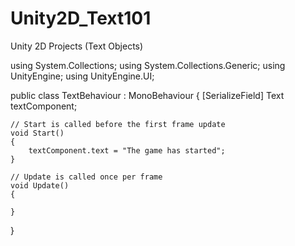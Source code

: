 # Unity2D_Text101
Unity 2D Projects (Text Objects)

using System.Collections;
using System.Collections.Generic;
using UnityEngine;
using UnityEngine.UI;

public class TextBehaviour : MonoBehaviour
{
    [SerializeField] Text textComponent;

    // Start is called before the first frame update
    void Start()
    {
        textComponent.text = "The game has started";
    }

    // Update is called once per frame
    void Update()
    {
        
    }
}
